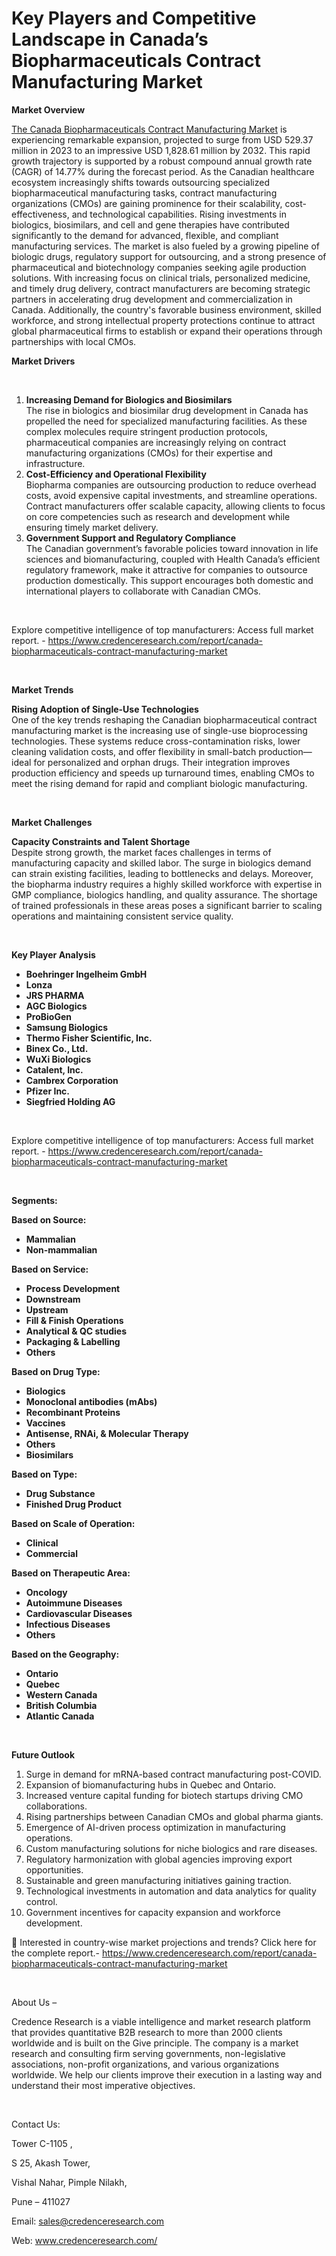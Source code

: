 # Key Players and Competitive Landscape in Canada’s Biopharmaceuticals Contract Manufacturing Market


<p><strong>Market Overview</strong></p>
<p><a href="https://www.credenceresearch.com/report/canada-biopharmaceuticals-contract-manufacturing-market">The Canada Biopharmaceuticals Contract Manufacturing Market</a> is experiencing remarkable expansion, projected to surge from USD 529.37 million in 2023 to an impressive USD 1,828.61 million by 2032. This rapid growth trajectory is supported by a robust compound annual growth rate (CAGR) of 14.77% during the forecast period. As the Canadian healthcare ecosystem increasingly shifts towards outsourcing specialized biopharmaceutical manufacturing tasks, contract manufacturing organizations (CMOs) are gaining prominence for their scalability, cost-effectiveness, and technological capabilities. Rising investments in biologics, biosimilars, and cell and gene therapies have contributed significantly to the demand for advanced, flexible, and compliant manufacturing services. The market is also fueled by a growing pipeline of biologic drugs, regulatory support for outsourcing, and a strong presence of pharmaceutical and biotechnology companies seeking agile production solutions. With increasing focus on clinical trials, personalized medicine, and timely drug delivery, contract manufacturers are becoming strategic partners in accelerating drug development and commercialization in Canada. Additionally, the country's favorable business environment, skilled workforce, and strong intellectual property protections continue to attract global pharmaceutical firms to establish or expand their operations through partnerships with local CMOs.</p>
<p><strong>Market Drivers</strong></p>
<p><strong>&nbsp;</strong></p>
<ol>
<li><strong>Increasing Demand for Biologics and Biosimilars</strong><br data-start="1545" data-end="1548" /> The rise in biologics and biosimilar drug development in Canada has propelled the need for specialized manufacturing facilities. As these complex molecules require stringent production protocols, pharmaceutical companies are increasingly relying on contract manufacturing organizations (CMOs) for their expertise and infrastructure.</li>
<li data-start="1885" data-end="2238"><strong data-start="1885" data-end="1932">Cost-Efficiency and Operational Flexibility</strong><br data-start="1932" data-end="1935" /> Biopharma companies are outsourcing production to reduce overhead costs, avoid expensive capital investments, and streamline operations. Contract manufacturers offer scalable capacity, allowing clients to focus on core competencies such as research and development while ensuring timely market delivery.</li>
<li data-start="2243" data-end="2626"><strong data-start="2243" data-end="2291">Government Support and Regulatory Compliance</strong><br data-start="2291" data-end="2294" /> The Canadian government&rsquo;s favorable policies toward innovation in life sciences and biomanufacturing, coupled with Health Canada&rsquo;s efficient regulatory framework, make it attractive for companies to outsource production domestically. This support encourages both domestic and international players to collaborate with Canadian CMOs.</li>
</ol>
<p>&nbsp;</p>
<p>Explore competitive intelligence of top manufacturers: Access full market report. - <a href="https://www.credenceresearch.com/report/canada-biopharmaceuticals-contract-manufacturing-market">https://www.credenceresearch.com/report/canada-biopharmaceuticals-contract-manufacturing-market</a></p>
<p><strong>&nbsp;</strong></p>
<p><strong>Market Trends</strong></p>
<p><strong>Rising Adoption of Single-Use Technologies</strong><br data-start="2717" data-end="2720" /> One of the key trends reshaping the Canadian biopharmaceutical contract manufacturing market is the increasing use of single-use bioprocessing technologies. These systems reduce cross-contamination risks, lower cleaning validation costs, and offer flexibility in small-batch production&mdash;ideal for personalized and orphan drugs. Their integration improves production efficiency and speeds up turnaround times, enabling CMOs to meet the rising demand for rapid and compliant biologic manufacturing.</p>
<p><strong>&nbsp;</strong></p>
<p><strong>Market Challenges</strong></p>
<p><strong>Capacity Constraints and Talent Shortage</strong><br data-start="3276" data-end="3279" /> Despite strong growth, the market faces challenges in terms of manufacturing capacity and skilled labor. The surge in biologics demand can strain existing facilities, leading to bottlenecks and delays. Moreover, the biopharma industry requires a highly skilled workforce with expertise in GMP compliance, biologics handling, and quality assurance. The shortage of trained professionals in these areas poses a significant barrier to scaling operations and maintaining consistent service quality.</p>
<p><strong>&nbsp;</strong></p>
<p><strong>Key Player Analysis</strong></p>
<ul>
<li><strong>Boehringer Ingelheim GmbH</strong></li>
<li><strong>Lonza</strong></li>
<li><strong>JRS PHARMA</strong></li>
<li><strong>AGC Biologics</strong></li>
<li><strong>ProBioGen</strong></li>
<li><strong>Samsung Biologics</strong></li>
<li><strong>Thermo Fisher Scientific, Inc.</strong></li>
<li><strong>Binex Co., Ltd.</strong></li>
<li><strong>WuXi Biologics</strong></li>
<li><strong>Catalent, Inc.</strong></li>
<li><strong>Cambrex Corporation</strong></li>
<li><strong>Pfizer Inc.</strong></li>
<li><strong>Siegfried Holding AG</strong></li>
</ul>
<p><strong>&nbsp;</strong></p>
<p>Explore competitive intelligence of top manufacturers: Access full market report. - <a href="https://www.credenceresearch.com/report/canada-biopharmaceuticals-contract-manufacturing-market">https://www.credenceresearch.com/report/canada-biopharmaceuticals-contract-manufacturing-market</a></p>
<p><strong>&nbsp;</strong></p>
<p><strong>Segments:</strong></p>
<p><strong>Based on&nbsp;Source:</strong></p>
<ul>
<li><strong>Mammalian</strong></li>
<li><strong>Non-mammalian</strong></li>
</ul>
<p><strong>Based on Service:</strong></p>
<ul>
<li><strong>Process Development</strong></li>
<li><strong>Downstream</strong></li>
<li><strong>Upstream</strong></li>
<li><strong>Fill &amp; Finish Operations</strong></li>
<li><strong>Analytical &amp; QC studies</strong></li>
<li><strong>Packaging &amp; Labelling</strong></li>
<li><strong>Others</strong></li>
</ul>
<p><strong>Based on Drug Type:</strong></p>
<ul>
<li><strong>Biologics</strong></li>
<li><strong>Monoclonal antibodies (mAbs)</strong></li>
<li><strong>Recombinant Proteins</strong></li>
<li><strong>Vaccines</strong></li>
<li><strong>Antisense, RNAi, &amp; Molecular Therapy</strong></li>
<li><strong>Others</strong></li>
<li><strong>Biosimilars</strong></li>
</ul>
<p><strong>Based on Type:</strong></p>
<ul>
<li><strong>Drug Substance</strong></li>
<li><strong>Finished Drug Product</strong></li>
</ul>
<p><strong>Based on Scale of Operation:</strong></p>
<ul>
<li><strong>Clinical</strong></li>
<li><strong>Commercial</strong></li>
</ul>
<p><strong>Based on Therapeutic Area:</strong></p>
<ul>
<li><strong>Oncology</strong></li>
<li><strong>Autoimmune Diseases</strong></li>
<li><strong>Cardiovascular Diseases</strong></li>
<li><strong>Infectious Diseases</strong></li>
<li><strong>Others</strong></li>
</ul>
<p><strong>Based on the Geography:</strong></p>
<ul>
<li><strong>Ontario</strong></li>
<li><strong>Quebec</strong></li>
<li><strong>Western Canada</strong></li>
<li><strong>British Columbia</strong></li>
<li><strong>Atlantic Canada</strong></li>
</ul>
<p><strong>&nbsp;</strong></p>
<p><strong>Future Outlook </strong></p>
<ol>
<li>Surge in demand for mRNA-based contract manufacturing post-COVID.</li>
<li data-start="3887" data-end="3944">Expansion of biomanufacturing hubs in Quebec and Ontario.</li>
<li data-start="3948" data-end="4030">Increased venture capital funding for biotech startups driving CMO collaborations.</li>
<li data-start="4034" data-end="4101">Rising partnerships between Canadian CMOs and global pharma giants.</li>
<li data-start="4105" data-end="4177">Emergence of AI-driven process optimization in manufacturing operations.</li>
<li data-start="4181" data-end="4250">Custom manufacturing solutions for niche biologics and rare diseases.</li>
<li data-start="4254" data-end="4331">Regulatory harmonization with global agencies improving export opportunities.</li>
<li data-start="4335" data-end="4400">Sustainable and green manufacturing initiatives gaining traction.</li>
<li data-start="4404" data-end="4483">Technological investments in automation and data analytics for quality control.</li>
<li data-start="4488" data-end="4559">Government incentives for capacity expansion and workforce development.</li>
</ol>
<p>📌 Interested in country-wise market projections and trends? Click here for the complete report.- <a href="https://www.credenceresearch.com/report/canada-biopharmaceuticals-contract-manufacturing-market">https://www.credenceresearch.com/report/canada-biopharmaceuticals-contract-manufacturing-market</a></p>
<p>&nbsp;</p>
<p>About Us &ndash;</p>
<p>Credence Research is a viable intelligence and market research platform that provides quantitative B2B research to more than 2000 clients worldwide and is built on the Give principle. The company is a market research and consulting firm serving governments, non-legislative associations, non-profit organizations, and various organizations worldwide. We help our clients improve their execution in a lasting way and understand their most imperative objectives.</p>
<p>&nbsp;</p>
<p>Contact Us:</p>
<p>Tower C-1105 ,</p>
<p>S 25, Akash Tower,</p>
<p>Vishal Nahar, Pimple Nilakh,</p>
<p>Pune &ndash; 411027</p>
<p>Email: <a href="mailto:sales@credenceresearch.com">sales@credenceresearch.com</a></p>
<p>Web: <a href="http://www.credenceresearch.com/">www.credenceresearch.com/</a></p>
